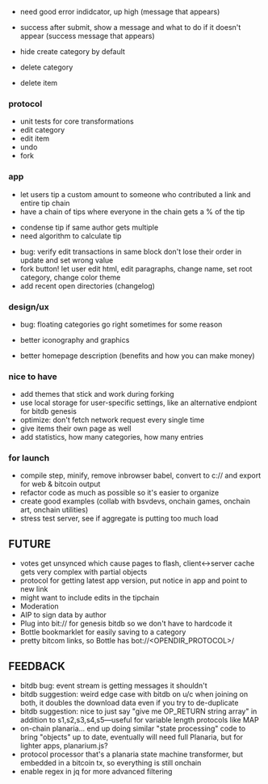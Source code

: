 * need good error indidcator, up high (message that appears)
* success after submit, show a message and what to do if it doesn't appear (success message that appears)
* hide create category by default

* delete category
* delete item

### protocol
* unit tests for core transformations
* edit category
* edit item
* undo
* fork

### app
* let users tip a custom amount to someone who contributed a link and entire tip chain
* have a chain of tips where everyone in the chain gets a % of the tip
 - condense tip if same author gets multiple
 - need algorithm to calculate tip
* bug: verify edit transactions in same block don't lose their order in update and set wrong value
* fork button! let user edit html, edit paragraphs, change name, set root category, change color theme
* add recent open directories (changelog)

### design/ux
* bug: floating categories go right sometimes for some reason

* better iconography and graphics
* better homepage description (benefits and how you can make money)

### nice to have
* add themes that stick and work during forking
* use local storage for user-specific settings, like an alternative endpiont for bitdb genesis
* optimize: don't fetch network request every single time
* give items their own page as well
* add statistics, how many categories, how many entries

### for launch
* compile step, minify, remove inbrowser babel, convert to c:// and export for web & bitcoin output
* refactor code as much as possible so it's easier to organize
* create good examples (collab with bsvdevs, onchain games, onchain art, onchain utilities)
* stress test server, see if aggregate is putting too much load

## FUTURE
* votes get unsynced which cause pages to flash, client<->server cache gets very complex with partial objects
* protocol for getting latest app version, put notice in app and point to new link
* might want to include edits in the tipchain
* Moderation
* AIP to sign data by author
* Plug into bit:// for genesis bitdb so we don't have to hardcode it
* Bottle bookmarklet for easily saving to a category
* pretty bitcom links, so Bottle has bot://<OPENDIR_PROTOCOL>/<txid>

## FEEDBACK
* bitdb bug: event stream is getting messages it shouldn't
* bitdb suggestion: weird edge case with bitdb on u/c when joining on both, it doubles the download data even if you try to de-duplicate
* bitdb suggestion: nice to just say "give me OP_RETURN string array" in addition to s1,s2,s3,s4,s5—useful for variable length protocols like MAP
* on-chain planaria... end up doing similar "state processing" code to bring "objects" up to date, eventually will need full Planaria, but for lighter apps, planarium.js?
* protocol processor that's a planaria state machine transformer, but embedded in a bitcoin tx, so everything is still onchain
* enable regex in jq for more advanced filtering
